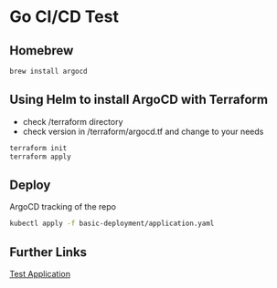 # Go CI/CD Test

## Homebrew

```bash
brew install argocd
```

## Using Helm to install ArgoCD with Terraform

+ check /terraform directory
+ check version in /terraform/argocd.tf and change to your needs

```bash
terraform init
terraform apply
```

## Deploy

ArgoCD tracking of the repo

```bash
kubectl apply -f basic-deployment/application.yaml
```

## Further Links

[Test Application](https://github.com/deemount/gitopstest)